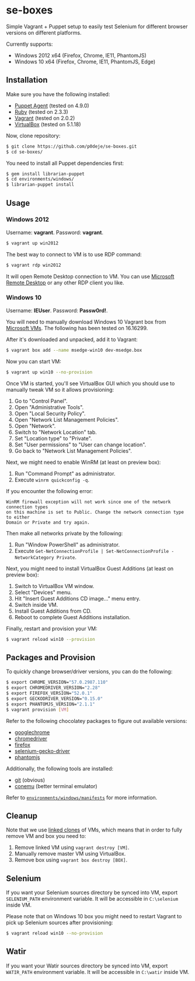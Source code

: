 # se-boxes

Simple Vagrant + Puppet setup to easily test Selenium for different browser
versions on different platforms.

Currently supports:

* Windows 2012 x64 (Firefox, Chrome, IE11, PhantomJS)
* Windows 10 x64 (Firefox, Chrome, IE11, PhantomJS, Edge)

## Installation

Make sure you have the following installed:

* [Puppet Agent](https://docs.puppet.com/puppet/4.9/#getting-started) (tested on 4.9.0)
* [Ruby](https://www.ruby-lang.org) (tested on 2.3.3)
* [Vagrant](https://www.vagrantup.com) (tested on 2.0.2)
* [VirtualBox](https://www.virtualbox.org) (tested on 5.1.18)

Now, clone repository:

```bash
$ git clone https://github.com/p0deje/se-boxes.git
$ cd se-boxes/
```

You need to install all Puppet dependencies first:

```bash
$ gem install librarian-puppet
$ cd environments/windows/
$ librarian-puppet install
```

## Usage

### Windows 2012

Username: **vagrant**.
Password: **vagrant**.

```bash
$ vagrant up win2012
```

The best way to connect to VM is to use RDP command:

```bash
$ vagrant rdp win2012
```

It will open Remote Desktop connection to VM. You can use
[Microsoft Remote Desktop](https://itunes.apple.com/ru/app/microsoft-remote-desktop)
or any other RDP client you like.

### Windows 10

Username: **IEUser**.
Password: **Passw0rd!**.

You will need to manually download Windows 10 Vagrant box from
[Microsoft VMs](https://developer.microsoft.com/en-us/microsoft-edge/tools/vms/).
The following has been tested on 16.16299.

After it's downloaded and unpacked, add it to Vagrant:

```bash
$ vagrant box add --name msedge-win10 dev-msedge.box
```

Now you can start VM:

```bash
$ vagrant up win10 --no-provision
```

Once VM is started, you'll see VirtualBox GUI which you should use to manually
tweak VM so it allows provisioning:

1. Go to "Control Panel".
2. Open "Administrative Tools".
3. Open "Local Security Policy".
4. Open "Network List Management Policies".
5. Open "Network".
6. Switch to "Network Location" tab.
7. Set "Location type" to "Private".
8. Set "User permissions" to "User can change location".
9. Go back to "Network List Management Policies".

Next, we might need to enable WinRM (at least on preview box):

1. Run "Command Prompt" as administrator.
2. Execute `winrm quickconfig -q`.

If you encounter the following error:

```
WinRM firewall exception will not work since one of the network connection types
on this machine is set to Public. Change the network connection type to either
Domain or Private and try again.
```

Then make all networks private by the following:

1. Run "Window PowerShell" as administrator.
2. Execute `Get-NetConnectionProfile | Set-NetConnectionProfile -NetworkCategory Private`.

Next, you might need to install VirtualBox Guest Additions (at least on preview box):

1. Switch to VirtualBox VM window.
2. Select "Devices" menu.
3. Hit "Insert Guest Additions CD image..." menu entry.
4. Switch inside VM.
5. Install Guest Additions from CD.
6. Reboot to complete Guest Additions installation.

Finally, restart and provision your VM:

```bash
$ vagrant reload win10 --provision
```

## Packages and Provision

To quickly change browser/driver versions, you can do the following:

```bash
$ export CHROME_VERSION="57.0.2987.110"
$ export CHROMEDRIVER_VERSION="2.28"
$ export FIREFOX_VERSION="52.0.1"
$ export GECKODRIVER_VERSION="0.15.0"
$ export PHANTOMJS_VERSION="2.1.1"
$ vagrant provision [VM]
```

Refer to the following chocolatey packages to figure out available versions:

* [googlechrome](https://chocolatey.org/packages/googlechrome)
* [chromedriver](https://chocolatey.org/packages/chromedriver)
* [firefox](https://chocolatey.org/packages/firefox)
* [selenium-gecko-driver](https://chocolatey.org/packages/selenium-gecko-driver)
* [phantomjs](https://chocolatey.org/packages/phantomjs)

Additionally, the following tools are installed:

* [git](https://chocolatey.org/packages/git) (obvious)
* [conemu](https://chocolatey.org/packages/conemu) (better terminal emulator)

Refer to [`environments/windows/manifests`](environments/windows/manifests) for
more information.

## Cleanup

Note that we use [linked clones](https://www.vagrantup.com/docs/virtualbox/configuration.html#linked-clones)
of VMs, which means that in order to fully remove VM and box you need to:

1. Remove linked VM using `vagrant destroy [VM]`.
2. Manually remove master VM using VirtualBox.
3. Remove box using `vagrant box destroy [BOX]`.

## Selenium

If you want your Selenium sources directory be synced into VM, export `SELENIUM_PATH`
environment variable. It will be accessible in `C:\selenium` inside VM.

Please note that on Windows 10 box you might need to restart Vagrant to
pick up Selenium sources after provisioning:

```bash
$ vagrant reload win10 --no-provision
```

## Watir

If you want your Watir sources directory be synced into VM, export `WATIR_PATH`
environment variable. It will be accessible in `C:\watir` inside VM.
